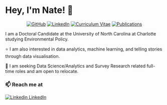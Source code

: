 # Hey, I'm Nate! 👋

<p align="center">
	<a href="https://github.com/Nate9309"><img src="imgs/github.svg" alt="GitHub"></a>
	<a href="https://www.linkedin.com/in/nathanduma/"><img src="imgs/linkedin.svg" alt="LinkedIn"></a>
	<a href="https://terrytangyuan.github.io/cv.html"><img src="imgs/cv.svg" alt="Curriculum Vitae"></a>
	<a href="https://scholar.google.com/citations?user=Pu9esBsAAAAJ&hl=en"><img src="imgs/citations.svg" alt="Publications"></a>
</p>


I am a Doctoral Candidate at the University of North Carolina at Charlotte studying Environmental Policy.

⭐ I am also interested in data analytics, machine learning, and telling stories through data visualisation.

💼 I am seeking Data Science/Analytics and Survey Research related full-time roles and am open to relocate.

### 📫 Reach me at 


[![Linkedin](https://i.stack.imgur.com/gVE0j.png) LinkedIn](https://www.linkedin.com/in/nathanduma/)
